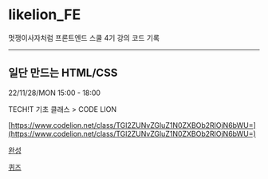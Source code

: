 # likelion_FE
멋쟁이사자처럼 프론트엔드 스쿨 4기 강의 코드 기록

---

## 일단 만드는 HTML/CSS
22/11/28/MON 15:00 - 18:00

TECH!T 기초 클래스 > CODE LION

[https://www.codelion.net/class/TGl2ZUNvZGluZ1N0ZXBOb2RlOjN6bWU=](https://www.codelion.net/class/TGl2ZUNvZGluZ1N0ZXBOb2RlOjN6bWU=)

[완성](tech!t_html.css/index.html)

[퀴즈](tech!t_html.css/quiz.md)